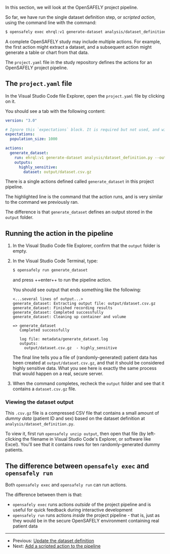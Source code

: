 In this section,
we will look at the OpenSAFELY project pipeline.

So far,
we have run the single dataset definition step, or *scripted action*,
using the command line with the command:

```sh
$ opensafely exec ehrql:v1 generate-dataset analysis/dataset_definition.py`
```

A complete OpenSAFELY study may include multiple actions.
For example, the first action might extract a dataset,
and a subsequent action might generate a table or chart from that data.

The `project.yaml` file in the study repository
defines the actions for an OpenSAFELY project pipeline.

## The `project.yaml` file

In the Visual Studio Code file Explorer,
open the `project.yaml` file by clicking on it.

You should see a tab with the following content:

```yaml linenums="1" hl_lines="9"
version: "3.0"

# Ignore this `expectations` block. It is required but not used, and will be removed in future versions.
expectations:
  population_size: 1000

actions:
  generate_dataset:
    run: ehrql:v1 generate-dataset analysis/dataset_definition.py --output output/dataset.csv.gz
    outputs:
      highly_sensitive:
        dataset: output/dataset.csv.gz
```

There is a single actions defined called `generate_dataset`
in this project pipeline.

The highlighted line is the command that the action runs,
and is very similar to the command we previously ran.

The difference is that `generate_dataset` defines an output
stored in the `output` folder.

## Running the action in the pipeline

1. In the Visual Studio Code file Explorer,
   confirm that the `output` folder is empty.

2. In the Visual Studio Code Terminal,
   type:

   ```sh
   $ opensafely run generate_dataset
   ```

   and press ++enter++ to run the pipeline action.

   You should see output that ends something like the following:

   ```
   <...several lines of output...>
   generate_dataset: Extracting output file: output/dataset.csv.gz
   generate_dataset: Finished recording results
   generate_dataset: Completed successfully
   generate_dataset: Cleaning up container and volume

   => generate_dataset
      Completed successfully

      log file: metadata/generate_dataset.log
      outputs:
        output/dataset.csv.gz  - highly_sensitive
   ```

   The final line tells you a file of (randomly-generated) patient data has been created at
   `output/dataset.csv.gz`, and that it should be considered highly sensitive
   data. What you see here is exactly the same process that would happen on a real, secure
   server.

3. When the command completes,
   recheck the `output` folder
   and see that it contains a `dataset.csv.gz` file.

### Viewing the dataset output

This `.csv.gz` file is a compressed CSV file that contains a small amount of *dummy data* (patient ID and sex)
based on the dataset definition at `analysis/dataset_definition.py`.

To view it, first run `opensafely unzip output`, then open that
file (by left-clicking the filename in Visual Studio Code's Explorer, or
software like Excel). You'll see that it contains rows for ten
randomly-generated dummy patients.

## The difference between `opensafely exec` and `opensafely run`

Both `opensafely exec` and `opensafely run` can run actions.

The difference between them is that:

* `opensafely exec` runs actions *outside* of the project pipeline
  and is useful for quick feedback during interactive development
* `opensafely run` runs actions *inside* the project pipeline -
  that is, just as they would be in the secure OpenSAFELY environment
  containing real patient data

---

* Previous: [Update the dataset definition](../update-the-dataset-definition/index.md)
* Next: [Add a scripted action to the pipeline](../add-a-scripted-action-to-the-pipeline/index.md)
